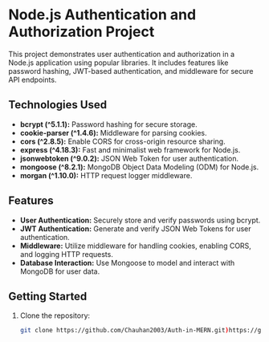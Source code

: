 # Node.js Authentication and Authorization Project

This project demonstrates user authentication and authorization in a Node.js application using popular libraries. It includes features like password hashing, JWT-based authentication, and middleware for secure API endpoints.

## Technologies Used

- **bcrypt (^5.1.1):** Password hashing for secure storage.
- **cookie-parser (^1.4.6):** Middleware for parsing cookies.
- **cors (^2.8.5):** Enable CORS for cross-origin resource sharing.
- **express (^4.18.3):** Fast and minimalist web framework for Node.js.
- **jsonwebtoken (^9.0.2):** JSON Web Token for user authentication.
- **mongoose (^8.2.1):** MongoDB Object Data Modeling (ODM) for Node.js.
- **morgan (^1.10.0):** HTTP request logger middleware.

## Features

- **User Authentication:** Securely store and verify passwords using bcrypt.
- **JWT Authentication:** Generate and verify JSON Web Tokens for user authentication.
- **Middleware:** Utilize middleware for handling cookies, enabling CORS, and logging HTTP requests.
- **Database Interaction:** Use Mongoose to model and interact with MongoDB for user data.

## Getting Started

1. Clone the repository:

   ```bash
   git clone https://github.com/Chauhan2003/Auth-in-MERN.git)https://github.com/Chauhan2003/Auth-in-MERN.git

